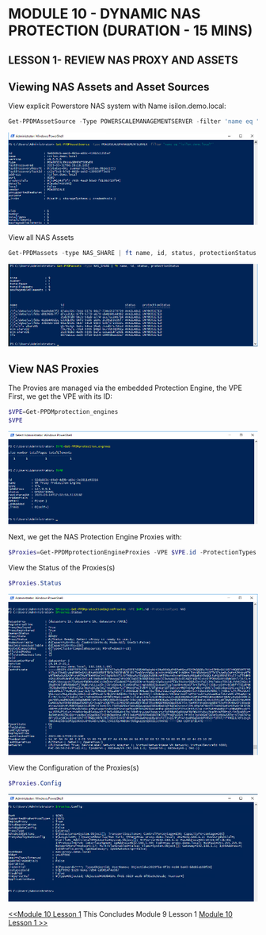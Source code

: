# MODULE 10 - DYNAMIC NAS PROTECTION (DURATION - 15 MINS)

## LESSON 1- REVIEW NAS PROXY AND ASSETS

## Viewing NAS Assets and Asset Sources


View explicit Powerstore NAS system with Name isilon.demo.local:

```Powershell
Get-PPDMAssetSource -Type POWERSCALEMANAGEMENTSERVER -filter 'name eq "isilon.demo.local"'
```

![Alt text](image-49.png)

View all NAS Assets

```Powershell
Get-PPDMassets -type NAS_SHARE | ft name, id, status, protectionStatus
```

![Alt text](image-50.png)

## View NAS Proxies

The Provies are managed via the embedded Protection Engine, the VPE
First, we get the VPE with its ID:

```Powershell
$VPE=Get-PPDMprotection_engines
$VPE
```

![Alt text](image-51.png)

Next, we get the NAS Protection Engine Proxies  with:

```Powershell
$Proxies=Get-PPDMprotectionEngineProxies -VPE $VPE.id -ProtectionTypes NAS
```

View the Status of the Proxies(s)

```Powershell
$Proxies.Status
```

![Alt text](image-52.png)

View the Configuration of the Proxies(s)

```Powershell
$Proxies.Config
```

![Alt text](image-53.png)

[<<Module 10 Lesson 1](./Module_8_2.md) This Concludes Module 9 Lesson 1 [Module 10 Lesson 1 >>](./Module_10_1.md)
